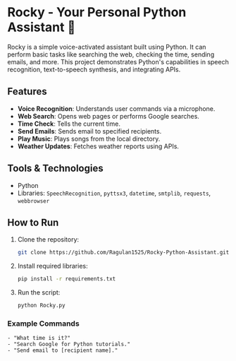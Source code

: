 # Rocky - Your Personal Python Assistant 🤖

Rocky is a simple voice-activated assistant built using Python. It can perform basic tasks like searching the web, checking the time, sending emails, and more. This project demonstrates Python's capabilities in speech recognition, text-to-speech synthesis, and integrating APIs.

## Features
- **Voice Recognition**: Understands user commands via a microphone.
- **Web Search**: Opens web pages or performs Google searches.
- **Time Check**: Tells the current time.
- **Send Emails**: Sends email to specified recipients.
- **Play Music**: Plays songs from the local directory.
- **Weather Updates**: Fetches weather reports using APIs.

## Tools & Technologies
- Python
- Libraries: `SpeechRecognition`, `pyttsx3`, `datetime`, `smtplib`, `requests`, `webbrowser`

## How to Run
1. Clone the repository:
   ```bash
   git clone https://github.com/Ragulan1525/Rocky-Python-Assistant.git
   ```
2. Install required libraries:
   ```bash
   pip install -r requirements.txt
   ```
3. Run the script:
   ```bash
   python Rocky.py
   ```


### Example Commands 
```plaintext
- "What time is it?"
- "Search Google for Python tutorials."
- "Send email to [recipient name]."
```


